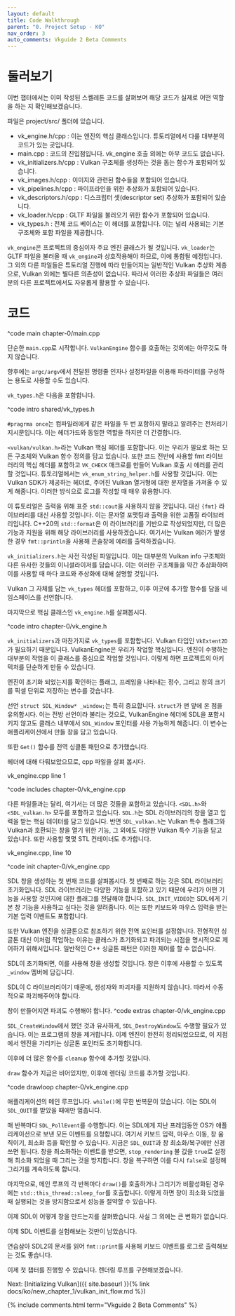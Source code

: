 ```yaml
---
layout: default
title: Code Walkthrough
parent: "0. Project Setup - KO"
nav_order: 3
auto_comments: Vkguide 2 Beta Comments
---
```


# 둘러보기
이번 챕터에서는 이미 작성된 스켈레톤 코드를 살펴보며 해당 코드가 실제로 어떤 역할을 하는 지 확인해보겠습니다.

파일은 project/src/ 폴더에 있습니다.

- vk_engine.h/cpp : 이는 엔진의 핵심 클래스입니다. 튜토리얼에서 다룰 대부분의 코드가 있는 곳입니다.
- main.cpp : 코드의 진입점입니다. vk_engine 호출 외에는 아무 코드도 없습니다. 
- vk_initializers.h/cpp : Vulkan 구조체를 생성하는 것을 돕는 함수가 포함되어 있습니다.
- vk_images.h/cpp : 이미지와 관련된 함수들을 포함되어 있습니다.
- vk_pipelines.h/cpp : 파이프라인을 위한 추상화가 포함되어 있습니다.
- vk_descriptors.h/cpp : 디스크립터 셋(descriptor set) 추상화가 포함되어 있습니다.
- vk_loader.h/cpp : GLTF 파일을 불러오기 위한 함수가 포함되어 있습니다.
- vk_types.h : 전체 코드 베이스는 이 헤더를 포함합니다. 이는 널리 사용되는 기본 구조체와 포함 파일을 제공합니다.

`vk_engine`은 프로젝트의 중심이자 주요 엔진 클래스가 될 것입니다. `vk_loader`는 GLTF 파일을 불러올 때 `vk_engine`과 상호작용해야 하므로, 이에 통합될 예정입니다. 그 외의 다른 파일들은 튜토리얼 진행에 따라 만들어지는 일반적인 Vulkan 추상화 계층으로, Vulkan 외에는 별다른 의존성이 없습니다. 따라서 이러한 추상화 파일들은 여러분의 다른 프로젝트에서도 자유롭게 활용할 수 있습니다.

# 코드

^code main chapter-0/main.cpp


단순한 `main.cpp`로 시작합니다. `VulkanEngine` 함수를 호출하는 것외에는 아무것도 하지 않습니다.

향후에는 `argc/argv`에서 전달된 명령줄 인자나 설정파일을 이용해 파라미터를 구성하는 용도로 사용할 수도 있습니다.

`vk_types.h`은 다음을 포함합니다.

^code intro shared/vk_types.h

`#pragrma once`는 컴파일러에게 같은 파일을 두 번 포함하지 말라고 알려주는 전처리기 지시문입니다. 이는 헤더가드와 동일한 역할을 하지만 더 간결합니다.

`<vulkan/vulkan.h>`라는 Vulkan 핵심 헤더를 포함합니다. 이는 우리가 필요로 하는 모든 구조체와 Vulkan 함수 정의를 담고 있습니다. 또한 코드 전반에 사용할 fmt 라이브러리의 핵심 헤더를 포함하고 `VK_CHECK` 매크로를 만들어 Vulkan 호출 시 에러를 관리할 것입니다. 튜토리얼에서는 `vk_enum_string_helper.h`를 사용할 것입니다. 이는 Vulkan SDK가 제공하는 헤더로, 주어진 Vulkan 열거형에 대한 문자열을 가져올 수 있게 해줍니다. 이러한 방식으로 로그를 작성할 때 매우 유용합니다.  

이 튜토리얼은 출력을 위해 표준 `std::cout`을 사용하지 않을 것입니다. 대신 `{fmt}` 라이브러리를 대신 사용할 것입니다. 이는 문자열 포맷팅과 출력을 위한 고품질 라이브러리입니다. C++20의 `std::format`은 이 라이브러리를 기반으로 작성되었지만, 더 많은 기능과 지원을 위해 해당 라이브러리를 사용하겠습니다. 여기서는 Vulkan 에러가 발생한 경우 `fmt::println`을 사용해 콘솔창에 에러를 출력하겠습니다.

`vk_initializers.h`는 사전 작성된 파일입니다. 이는 대부분의 Vulkan info 구조체와 다른 유사한 것들의 이니셜라이저를 담습니다. 이는 이러한 구조체들을 약간 추상화하여 이를 사용할 때 마다 코드와 추상화에 대해 설명할 것입니다.

Vulkan 그 자체를 담는 `vk_types` 헤더를 포함하고, 이후 이곳에 추가할 함수를 담을 네임스페이스를 선언합니다.

마지막으로 핵심 클래스인 `vk_engine.h`를 살펴봅시다.

^code intro chapter-0/vk_engine.h 

`vk_initializers`과 마찬가지로 `vk_types`를 포함합니다. Vulkan 타입인 `VkExtent2D`가 필요하기 때문입니다. VulkanEngine은 우리가 작업할 핵심입니다. 엔진이 수행하는 대부분의 작업을 이 클래스를 중심으로 작업할 것입니다. 이렇게 하면 프로젝트의 아키텍처를 단순하게 만들 수 있습니다.

엔진이 초기화 되었는지를 확인하는 플래그, 프레임을 나타내는 정수, 그리고 창의 크기를 픽셀 단위로 저장하는 변수를 갖습니다.

선언 `struct SDL_Window* _window;`는 특히 중요합니다. `struct`가 맨 앞에 온 점을 유의합시다. 이는 전방 선언이라 불리는 것으로, VulkanEngine 헤더에 SDL을 포함시키지 않고도 클래스 내부에서 `SDL_Window` 포인터를 사용 가능하게 해줍니다. 이 변수는 애플리케이션에서 만들 창을 담고 있습니다.

또한 `Get()` 함수를 전역 싱클톤 패턴으로 추가했습니다.

헤더에 대해 다뤄보았으므로, cpp 파일을 살펴 봅시다.

vk_engine.cpp line 1

^code includes chapter-0/vk_engine.cpp

다른 파일들과는 달리, 여기서는 더 많은 것들을 포함하고 있습니다. `<SDL.h>`와 `<SDL_vulkan.h>` 모두를 포함하고 있습니다. `SDL.h`는 SDL 라이브러리의 창을 열고 입력을 받는 핵심 데이터를 담고 있습니다. 반면 `SDL_vulkan.h`는 Vulkan 특수 플래그와 Vulkan과 호환되는 창을 열기 위한 기능, 그 외에도 다양한 Vulkan 특수 기능을 담고 있습니다. 또한 사용할 몇몇 STL 컨테이너도 추가합니다.

vk_engine.cpp, line 10

^code init chapter-0/vk_engine.cpp

SDL 창을 생성하는 첫 번재 코드를 살펴봅시다. 
첫 번째로 하는 것은 SDL 라이브러리 초기화입니다. SDL 라이브러리는 다양한 기능을 포함하고 있기 때문에 우리가 어떤 기능을 사용할 것인지에 대한 플래그를 전달해야 합니다. `SDL_INIT_VIDEO`는 SDL에게 기본 창 기능을 사용하고 싶다는 것을 알려줍니다. 이는 또한 키보드와 마우스 입력을 받는 기본 입력 이벤트도 포함합니다.

또한 Vulkan 엔진을 싱글톤으로 참조하기 위한 전역 포인터를 설정합니다. 전형적인 싱글톤 대신 이처럼 작업하는 이유는 클래스가 초기화되고 파괴되는 시점을 명시적으로 제어하기 위해서입니다. 일반적인 C++ 싱글톤 패턴은 이러한 제어를 할 수 없습니다.

SDL이 초기화되면, 이를 사용해 창을 생성할 것입니다. 창은 이후에 사용할 수 있도록 `_window` 멤버에 담깁니다.

SDL이 C 라이브러리이기 때문에, 생성자와 파괴자를 지원하지 않습니다. 따라서 수동적으로 파괴해주어야 합니다.

창이 만들어지면 파괴도 수행해야 합니다.
^code extras chapter-0/vk_engine.cpp


`SDL_CreateWindow`에서 했던 것과 유사하게, `SDL_DestroyWindow`도 수행할 필요가 있습니다. 이는 프로그램의 창을 제거합니다. 이제 엔진이 완전히 정리되었으므로, 이 지점에서 엔진을 가리키는 싱글톤 포인터도 초기화합니다. 

이후에 더 많은 함수를 `cleanup` 함수에 추가할 것입니다.

`draw` 함수가 지금은 비어있지만, 이후에 렌더링 코드를 추가할 것입니다.

^code drawloop chapter-0/vk_engine.cpp


애플리케이션의 메인 루프입니다. `while()`에 무한 반복문이 있습니다. 이는 SDL이 `SDL_QUIT`를 받았을 때에만 멈춥니다.

매 반복마다 `SDL_PollEvent`를 수행합니다. 이는 SDL에게 지난 프레임동안 OS가 애플리케이션으로 보낸 모든 이벤트를 요청합니다. 여기서 키보드 입력, 마우스 이동, 창 움직이기, 최소화 등을 확인할 수 있습니다. 지금은 `SDL_QUIT`과 창 최소화/복구에만 신경쓰면 됩니다. 창을 최소화하는 이벤트를 받으면, `stop_rendering` 불 값을 `true`로 설정해 최소화 되었을 때 그리는 것을 방지합니다. 창을 복구하면 이를 다시 `false`로 설정해 그리기를 계속하도록 합니다.

마지막으로, 메인 루프의 각 반복마다 `draw()`를 호출하거나 그리기가 비활성화된 경우에는 `std::this_thread::sleep_for`를 호출합니다. 이렇게 하면 창이 최소화 되었을 때 실행되는 것을 방지함으로서 성능을 절약할 수 있습니다.

이제 SDL이 어떻게 창을 만드는지를 살펴봤습니다. 사실 그 외에는 큰 변화가 없습니다.

이제 SDL 이벤트를 실험해보는 것만이 남았습니다.

연습삼아 SDL2의 문서를 읽어 `fmt::print`를 사용해 키보드 이벤트를 로그로 출력해보는 것도 좋습니다.

이제 첫 챕터를 진행할 수 있습니다. 렌더링 루프를 구현해보겠습니다.

Next: [Initializing Vulkan]({{ site.baseurl }}{% link docs/ko/new_chapter_1/vulkan_init_flow.md %})

{% include comments.html term="Vkguide 2 Beta Comments" %}